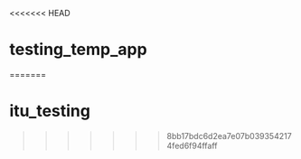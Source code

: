 <<<<<<< HEAD
# testing_temp_app
=======
# itu_testing
>>>>>>> 8bb17bdc6d2ea7e07b0393542174fed6f94ffaff
